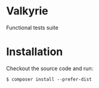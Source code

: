 Valkyrie
========

Functional tests suite

Installation
============

Checkout the source code and run:

```
$ composer install --prefer-dist
```